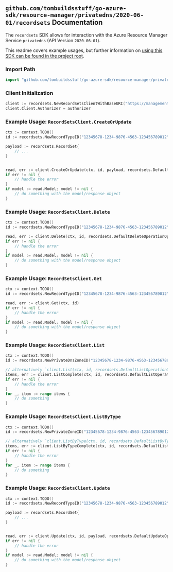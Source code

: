 
## `github.com/tombuildsstuff/go-azure-sdk/resource-manager/privatedns/2020-06-01/recordsets` Documentation

The `recordsets` SDK allows for interaction with the Azure Resource Manager Service `privatedns` (API Version `2020-06-01`).

This readme covers example usages, but further information on [using this SDK can be found in the project root](https://github.com/tombuildsstuff/go-azure-sdk/tree/main/docs).

### Import Path

```go
import "github.com/tombuildsstuff/go-azure-sdk/resource-manager/privatedns/2020-06-01/recordsets"
```


### Client Initialization

```go
client := recordsets.NewRecordSetsClientWithBaseURI("https://management.azure.com")
client.Client.Authorizer = authorizer
```


### Example Usage: `RecordSetsClient.CreateOrUpdate`

```go
ctx := context.TODO()
id := recordsets.NewRecordTypeID("12345678-1234-9876-4563-123456789012", "example-resource-group", "privateDnsZoneValue", "A", "relativeRecordSetValue")

payload := recordsets.RecordSet{
	// ...
}


read, err := client.CreateOrUpdate(ctx, id, payload, recordsets.DefaultCreateOrUpdateOperationOptions())
if err != nil {
	// handle the error
}
if model := read.Model; model != nil {
	// do something with the model/response object
}
```


### Example Usage: `RecordSetsClient.Delete`

```go
ctx := context.TODO()
id := recordsets.NewRecordTypeID("12345678-1234-9876-4563-123456789012", "example-resource-group", "privateDnsZoneValue", "A", "relativeRecordSetValue")

read, err := client.Delete(ctx, id, recordsets.DefaultDeleteOperationOptions())
if err != nil {
	// handle the error
}
if model := read.Model; model != nil {
	// do something with the model/response object
}
```


### Example Usage: `RecordSetsClient.Get`

```go
ctx := context.TODO()
id := recordsets.NewRecordTypeID("12345678-1234-9876-4563-123456789012", "example-resource-group", "privateDnsZoneValue", "A", "relativeRecordSetValue")

read, err := client.Get(ctx, id)
if err != nil {
	// handle the error
}
if model := read.Model; model != nil {
	// do something with the model/response object
}
```


### Example Usage: `RecordSetsClient.List`

```go
ctx := context.TODO()
id := recordsets.NewPrivateDnsZoneID("12345678-1234-9876-4563-123456789012", "example-resource-group", "privateDnsZoneValue")

// alternatively `client.List(ctx, id, recordsets.DefaultListOperationOptions())` can be used to do batched pagination
items, err := client.ListComplete(ctx, id, recordsets.DefaultListOperationOptions())
if err != nil {
	// handle the error
}
for _, item := range items {
	// do something
}
```


### Example Usage: `RecordSetsClient.ListByType`

```go
ctx := context.TODO()
id := recordsets.NewPrivateZoneID("12345678-1234-9876-4563-123456789012", "example-resource-group", "privateDnsZoneValue", "A")

// alternatively `client.ListByType(ctx, id, recordsets.DefaultListByTypeOperationOptions())` can be used to do batched pagination
items, err := client.ListByTypeComplete(ctx, id, recordsets.DefaultListByTypeOperationOptions())
if err != nil {
	// handle the error
}
for _, item := range items {
	// do something
}
```


### Example Usage: `RecordSetsClient.Update`

```go
ctx := context.TODO()
id := recordsets.NewRecordTypeID("12345678-1234-9876-4563-123456789012", "example-resource-group", "privateDnsZoneValue", "A", "relativeRecordSetValue")

payload := recordsets.RecordSet{
	// ...
}


read, err := client.Update(ctx, id, payload, recordsets.DefaultUpdateOperationOptions())
if err != nil {
	// handle the error
}
if model := read.Model; model != nil {
	// do something with the model/response object
}
```
